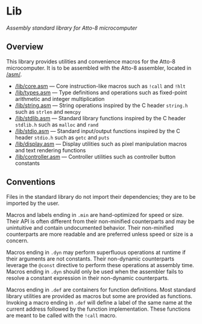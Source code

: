 # Lib

_Assembly standard library for Atto-8 microcomputer_

## Overview

This library provides utilities and convenience macros for the Atto-8 microcomputer. It is to be assembled with the Atto-8 assembler, located in [/asm/](../asm/).

- [/lib/core.asm](core.asm) &mdash; Core instruction-like macros such as `!call` and `!hlt`
- [/lib/types.asm](types.asm) &mdash; Type definitions and operations such as fixed-point arithmetic and integer multiplication
- [/lib/string.asm](string.asm) &mdash; String operations inspired by the C header `string.h` such as `strlen` and `memcpy`
- [/lib/stdlib.asm](stdlib.asm) &mdash; Standard library functions inspired by the C header `stdlib.h` such as `malloc` and `rand`
- [/lib/stdio.asm](stdio.asm) &mdash; Standard input/output functions inspired by the C header `stdio.h` such as `getc` and `puts`
- [/lib/display.asm](display.asm) &mdash; Display utilities such as pixel manipulation macros and text rendering functions
- [/lib/controller.asm](controller.asm) &mdash; Controller utilities such as controller button constants

## Conventions

Files in the standard library do not import their dependencies; they are to be imported by the user.

Macros and labels ending in `.min` are hand-optimized for speed or size. Their API is often different from their non-minified counterparts and may be unintuitive and contain undocumented behavior. Their non-minified counterparts are more readable and are preferred unless speed or size is a concern.

Macros ending in `.dyn` may perform superfluous operations at runtime if their arguments are not constants. Their non-dynamic counterparts leverage the `@const` directive to perform these operations at assembly time. Macros ending in `.dyn` should only be used when the assembler fails to resolve a constant expression in their non-dynamic counterparts.

Macros ending in `.def` are containers for function definitions. Most standard library utilities are provided as macros but some are provided as functions. Invoking a macro ending in `.def` will define a label of the same name at the current address followed by the function implementation. These functions are meant to be called with the `!call` macro.
